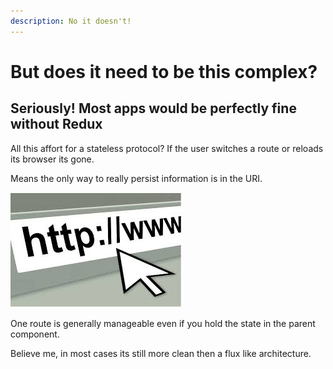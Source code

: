 ```yaml
---
description: No it doesn't!
---
```


# But does it need to be this complex?

## Seriously! Most apps would be perfectly fine without Redux

All this affort for a stateless protocol? If the user switches a route or reloads its browser its gone.

Means the only way to really persist information is in the URI. 

![](.gitbook/assets/image%20%287%29.png)

One route is generally manageable even if you hold the state in the parent component. 

Believe me, in most cases its still more clean then a flux like architecture.

